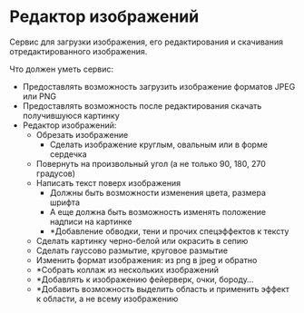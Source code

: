 # Редактор изображений
Сервис для загрузки изображения, его редактирования и скачивания отредактированного изображения.

Что должен уметь сервис:
* Предоставлять возможность загрузить изображение форматов JPEG или PNG
* Предоставлять возможность после редактирования скачать получившуюся картинку
* Редактор изображений:
    * Обрезать изображение
        * Сделать изображение круглым, овальным или в форме сердечка
    * Повернуть на произвольный угол (а не только 90, 180, 270 градусов)
    * Написать текст поверх изображения
        * Должны быть возможности изменения цвета, размера шрифта
        * А еще должна быть возможность изменять положение надписи на картинке
        * *Добавление обводки, тени и прочих спецэффектов к тексту
    * Сделать картинку черно-белой или окрасить в сепию
    * Сделать гауссово размытие, круговое размытие
    * Изменить формат изображения: из png в jpeg и обратно
    * *Собрать коллаж из нескольких изображений
    * *Добавлять к изображению фейерверк, очки, бороду…
    * *Добавить возможность выделить область и применить эффект к области, а не всему изображению
